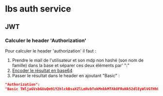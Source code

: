 # lbs auth service

## JWT

### Calculer le header 'Authorization'

Pour calculer le header 'authorization' il faut :
1. Prendre le mail de l'utilisateur et son mdp non hashé (son nom de famille) dans la base et séparer ces deux éléments par' ":"
2. [Encoder le résultat en base64](https://www.base64encode.org/)
3. Passer le résultat dans le header en ajoutant "Basic" :
```json
"Authorization":
"Basic TWljaGVsbGUuQm91Y2hlckBsaXZlLmNvbTokMnkkMTAkOFRuNk52dlEyWlVGTHhFNHh1NlFDT2JSRmxXeXFlTS5Rckp5OVZseEZZNEpWRTRrZHZreTY="
```
